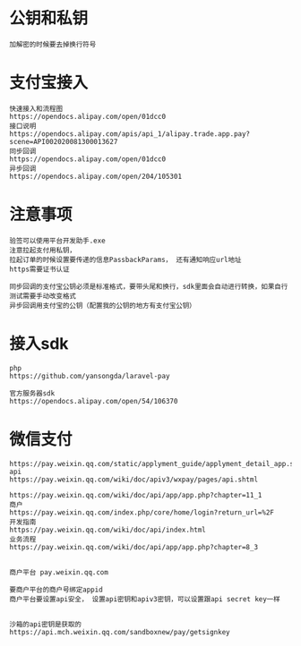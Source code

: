 # 公钥和私钥

	加解密的时候要去掉换行符号

# 支付宝接入

	快速接入和流程图
	https://opendocs.alipay.com/open/01dcc0
	接口说明
	https://opendocs.alipay.com/apis/api_1/alipay.trade.app.pay?scene=API002020081300013627
	同步回调
	https://opendocs.alipay.com/open/01dcc0
	异步回调
	https://opendocs.alipay.com/open/204/105301


# 注意事项	
	验签可以使用平台开发助手.exe
	注意拉起支付用私钥， 
	拉起订单的时候设置要传递的信息PassbackParams， 还有通知响应url地址
	https需要证书认证

	同步回调的支付宝公钥必须是标准格式，要带头尾和换行，sdk里面会自动进行转换，如果自行测试需要手动改变格式
	异步回调用支付宝的公钥（配置我的公钥的地方有支付宝公钥）

	


# 接入sdk
	
	php
	https://github.com/yansongda/laravel-pay
	
	官方服务器sdk
	https://opendocs.alipay.com/open/54/106370




# 微信支付


	https://pay.weixin.qq.com/static/applyment_guide/applyment_detail_app.shtml
	api
	https://pay.weixin.qq.com/wiki/doc/apiv3/wxpay/pages/api.shtml
	
	https://pay.weixin.qq.com/wiki/doc/api/app/app.php?chapter=11_1
	商户
	https://pay.weixin.qq.com/index.php/core/home/login?return_url=%2F	
	开发指南
	https://pay.weixin.qq.com/wiki/doc/api/index.html
	业务流程
	https://pay.weixin.qq.com/wiki/doc/api/app/app.php?chapter=8_3


	商户平台 pay.weixin.qq.com

	要商户平台的商户号绑定appid
	商户平台要设置api安全， 设置api密钥和apiv3密钥，可以设置跟api secret key一样


	沙箱的api密钥是获取的https://api.mch.weixin.qq.com/sandboxnew/pay/getsignkey